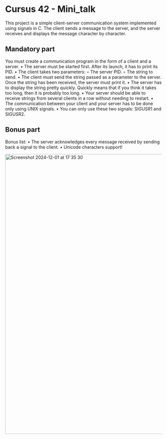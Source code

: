 # Cursus 42 - Mini_talk
This project is a simple client-server communication system implemented using signals in C. The client sends a message to the server, and the server receives and displays the message character by character.
## Mandatory part

You must create a communication program in the form of a client and a server.
• The server must be started first. After its launch, it has to print its PID.
• The client takes two parameters: ◦ The server PID.
◦ The string to send.
• The client must send the string passed as a parameter to the server.
Once the string has been received, the server must print it.
• The server has to display the string pretty quickly. Quickly means that if you think it takes too long, then it is probably too long.
• Your server should be able to receive strings from several clients in a row without needing to restart.
• The communication between your client and your server has to be done only using UNIX signals.
• You can only use these two signals: SIGUSR1 and SIGUSR2.

## Bonus part
Bonus list:
• The server acknowledges every message received by sending back a signal to the client.
• Unicode characters support!

<img width="900" alt="Screenshot 2024-12-01 at 17 35 30" src="https://github.com/user-attachments/assets/49a8f749-1fd5-4530-bc09-244ee47722bc">


